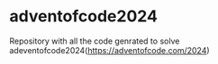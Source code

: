 # adventofcode2024
Repository with all the code genrated to solve adeventofcode2024(https://adventofcode.com/2024)
